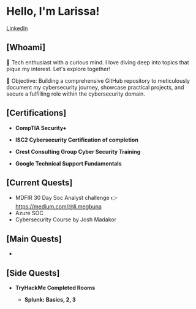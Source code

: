 <h1> Hello, I'm Larissa!</h1>

[LinkedIn](https://www.linkedin.com/in/larissa-m-egbuna)

## [Whoami]

👋 Tech enthusiast with a curious mind. I love diving deep into topics that pique my interest. Let's explore together!

🎯 Objective: Building a comprehensive GitHub repository to meticulously document my cybersecurity journey, showcase practical projects, and secure a fulfilling role within the cybersecurity domain.

## [Certifications]

- **CompTIA Security+**

- **ISC2 Cybersecurity Certification of completion**

- **Crest Consulting Group Cyber Security Training**
 
- **Google Technical Support Fundamentals**



## [Current Quests] 
- MDFIR 30 Day Soc Analyst challenge
   👉 https://medium.com/@li.megbuna
- Azure SOC
- Cybersecurity Course by Josh Madakor


## [Main Quests] 
-

## [Side Quests]
- **TryHackMe Completed Rooms**
  - **Splunk: Basics, 2, 3**
    
    <!-- - Achievements/Badges: [Achievement Name](link-to-achievement)
    - Description: Brief description of the room and key takeaways.

  <!-- - **Room Name 2**
    - Achievements/Badges: [Achievement Name](link-to-achievement)
    - Description: Brief description of the room and key takeaways.

  - **Room Name 3**
    - Achievements/Badges: [Achievement Name](link-to-achievement)
    - Description: Brief description of the room and key takeaways.





<!--
**joshmadakor1/joshmadakor1** is a ✨ _special_ ✨ repository because its `README.md` (this file) appears on your GitHub profile.
[<img align="left" alt="JoshMadakor | LinkedIn" width="22px" src="https://cdn.jsdelivr.net/npm/simple-icons@v3/icons/linkedin.svg" />][linkedin]
Here are some ideas to get you started:

- 🔭 I’m currently working on ...
- 🌱 I’m currently learning ...
- 👯 I’m looking to collaborate on ...
- 🤔 I’m looking for help with ...
- 💬 Ask me about ...
- 📫 How to reach me: ...
- 😄 Pronouns: ...
- ⚡ Fun fact: ...
-->

<!--
<h2>Main Quests (InfoSec) 💻:</h2>
<br>
- <b>Active Directory Lab</b>
- <b>SIEM (Azure)</b>
- <b>Vulnerability Management (Nessus)</b>
- <b>File Integrity Monitoring</b>

<h2>Certifications 🏆</h2> 

<h2> 🤝 Let's connect!</h2>

<br/>
